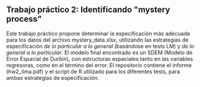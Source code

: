 ## Trabajo práctico 2: Identificando "mystery process"

Este trabajo práctico propone determinar la especificación más adecuada para los datos del archivo mystery_data.xlsx, utilizando las estrategias de especificación *de lo particular a lo general* (basándose en tests LM) y *de lo general a lo particular*. El modelo final encontrado es un SDEM (Modelo de Error Espacial de Durbin), con estructuras espaciales tanto en las variables regresoras, como en el término del error. El repositorio contiene el informe (hw2_lima.pdf) y el script de R utilizado para los diferentes tests, para ambas estrategias de especificación. 
